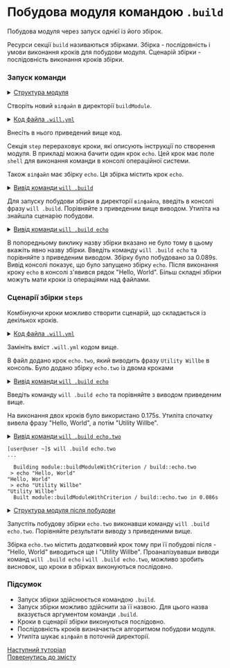 # Побудова модуля командою <code>.build</code>

Побудова модуля через запуск однієї із його збірок.

Ресурси cекції `build` називаються збірками. Збірка - послідовність і умови виконання кроків для побудови модуля. Сценарій збірки - послідовність виконання кроків збірки.  

### Запуск команди

<details>
  <summary><u>Структура модуля</u></summary>

```
buildModule
     └── .will.yml
```

</details>

Створіть новий `вілфайл` в директорії `buildModule`.

<details>
  <summary><u>Код файла <code>.will.yml</code></u></summary>

```yaml
about :

    name : buildModule
    description : "Using build command"
    version : 0.0.1
    keywords :
        - willbe

step :

  echo :
    shell : echo "Hello, World!"

build :

  echo:
    steps :
       - echo

```

</details>

Внесіть в нього приведений вище код.  

Секція `step` перераховує кроки, які описують інструкції по створення модуля. В прикладі можна бачити один крок `echo`. Цей крок має поле `shell` для виконання команди в консолі операційної системи.

Також `вілфайл` має збірку `echo`. Ця збірка містить крок `echo`.

<details>
  <summary><u>Вивід команди <code>will .build</code></u></summary>

```
[user@user ~]$ will .build
...
Please specify exactly one build scenario, none satisfies passed arguments

```

</details>

Для запуску побудови збірки в директорії `вілфайла`, введіть в консолі фразу `will .build`. Порівняйте з приведеним вище виводом. Утиліта на знайшла сценарію побудови.

<details>
  <summary><u>Вивід команди <code>will .build echo</code></u></summary>

```
[user@user ~]$ will .build echo
Command ".build echo"
...
  Building echo
 > echo "Hello, World"
Hello, World
  Built echo.debug in 0.089s

```

</details>

В попоредньому виклику назву збірки вказано не було тому в цьому вкажіть явно назву збірки. Введіть команду `will .build echo` та порівняйте з приведеним виводом. Збірку було побудовано за 0.089s. Вивід консолі показує, що було запущено збірку `echo`. Після виконання кроку `echo` в консолі з'явився рядок "Hello, World". Більш складні збірки можуть мати кроки із операціями над файлами.

### Сценарії збірки `steps`

Комбінуючи кроки можливо створити сценарій, що складається із декількох кроків.

<details>
  <summary><u>Код файла <code>.will.yml</code></u></summary>

```yaml

about :

    name : buildModuleWithCriterion
    description : "Output of various phrases using criterions"
    version : 0.0.1
    keywords :
        - willbe

step :

  echo :
    shell : echo "Hello, World"

  echo.two :
    shell : echo "Utility Willbe"

build :

  echo:
    steps :
       - echo.two

  echo.two:
    steps :
      - echo
      - echo.two

```

</details>

Замініть вміст `.will.yml` кодом вище.

В файл додано крок `echo.two`, який виводить фразу `Utility Willbe` в консоль. Було додано збірку `echo.two` із двома кроками

<details>
  <summary><u>Вивід команди <code>will .build echo</code></u></summary>

```
[user@user ~]$ will .build echo
...
  Building echo
 > echo "Hello, World"
Hello, World
 > echo "Utility Willbe"
Utility Willbe
  Built echo in 0.175s

```

</details>

Введіть команду `will .build echo` та порівняйте з виводом приведеним вище.

На виконання двох кроків було використано 0.175s. Утиліта спочатку вивела фразу "Hello, World", а потім "Utility Willbe".

<details>
  <summary><u>Вивід команди <code>will .build echo.two</code></u>


```
[user@user ~]$ will .build echo.two
...

  Building module::buildModuleWithCriterion / build::echo.two
 > echo "Hello, World"
"Hello, World"
 > echo "Utility Willbe"
"Utility Willbe"
  Built module::buildModuleWithCriterion / build::echo.two in 0.086s

```
</details>
<details>
  <summary><u>Структура модуля після побудови</u></summary>

```
buildModule              
     └── .will.yml     
```

</details>

Запустіть побудову збірки `echo.two` виконавши команду `will .build echo.two`. Порівняйте результати виводу з приведеними вище.  

Збірка `echo.two` містить додатковвий крок тому при її побудові після - "Hello, World" виводиться ще і "Utility Willbe". Проаналізувавши виводи команд `will .build echo` i `will .build echo.two`, можливо зробить висновок, що кроки в збірках виконуються послідовно.

### Підсумок

- Запуск збірки здійснюється командою `.build`.
- Запуск збірки можливо здійснити за її назвою. Для цього назва вказується аргументом команди `.build`.
- Кроки в сценарії збірки виконуються послідовно.
- Послідовність кроків визначається алгоритмом побудови модуля.
- Утиліта шукає `вілфайл` в поточній директорії.

[Наступний туторіал](StepSubmodules.md)  
[Повернутись до змісту](../README.md#tutorials)
